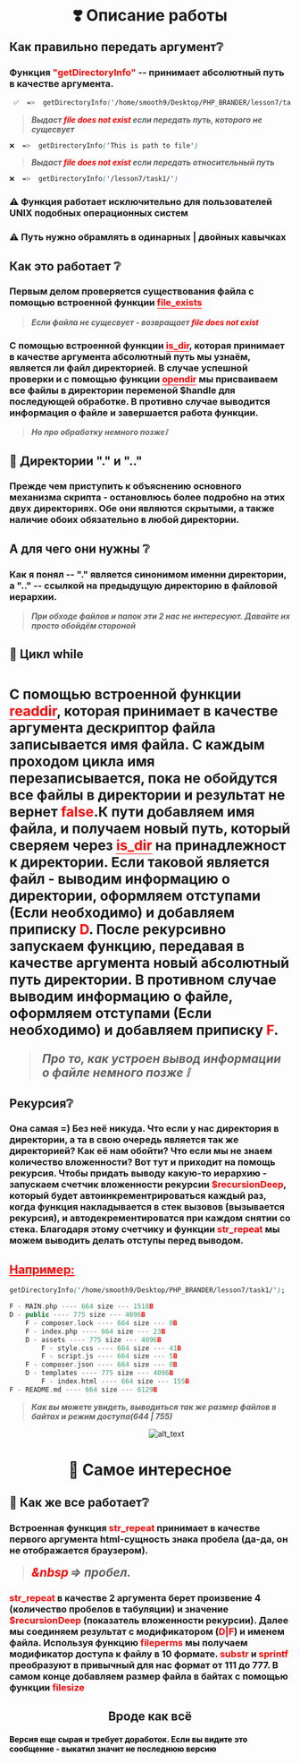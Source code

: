 <h1 style = "text-align : center;margin-bottom : -23px"> ❣️ Описание работы <h1>


**<h2>Как правильно передать аргумент❔</h2>**

### **Функция <span style = "color : red;display : inline">"getDirectoryInfo"</span> -- принимает абсолютный путь в качестве аргумента.**
```css
 ✅  =>  getDirectoryInfo('/home/smooth9/Desktop/PHP_BRANDER/lesson7/task1/')
```
> ***_Выдаст <span style = "color : red">file does not exist</span> если передать путь, которого не сущесвует_***
```css
❌  =>  getDirectoryInfo('This is path to file')
```
> ***_Выдаст <span style = "color : red">file does not exist</span> если передать относительный путь_***
```css
❌  =>  getDirectoryInfo('/lesson7/task1/')
```

### ⚠️ Функция работает исключительно для пользователей UNIX подобных операционных систем 
### ⚠️ Путь нужно обрамлять в одинарных | двойных кавычках

**<h2>Как это работает ❔</h2>**

### Первым делом проверяется существования файла с помощью встроенной функции <span style = "border-bottom : 1px red solid;color : red;margin-bottom : -1 px">file_exists</span> 

> ***Если файла не сущесвует - возвращает <span style = "color : red"> file does not exist </span>***

### C помощью встроенной функции <span style = "border-bottom : 1px red solid;color : red;margin-bottom : -1 px">is_dir</span>, которая принимает в качестве аргумента абсолютный путь мы узнаём, является ли файл директорией. В случае успешной проверки и с помощью функции <span style = "border-bottom : 1px red solid;color : red;margin-bottom : -1 px">opendir</span> мы присваиваем все файлы в директории переменой $handle для последующей обработке. В противно случае выводится информация о файле и завершается работа функции.

> ***Но про обработку немного позже❕***

**<h2>💫 Директории "." и ".."</h2>**

### Прежде чем приступить к объяснению основного механизма скрипта - остановлюсь более подробно на этих двух директориях. Обе они являются скрытыми, а также наличие обоих обязательно в любой директории.

**<h2>А для чего они нужны ❔</h2>**

### Как я понял -- "." является синонимом именни директории, а ".." -- ссылкой на предыдущую директорию в файловой иерархии.

> ***При обходе файлов и папок эти 2 нас не интересуют. Давайте их просто обойдём стороной*** 

**<h2> 🍪 Цикл while <h2>**

### С помощью встроенной функции <span style="border-bottom : 1px red solid;color : red">readdir</span>, которая принимает в качестве аргумента дескриптор файла записывается имя файла. С каждым проходом цикла имя перезаписывается, пока не обойдутся все файлы в директории и результат не вернет <span style="color : red">false</span>.К пути добавляем имя файла, и получаем новый путь, который сверяем через <span style="border-bottom : 1px red solid;color : red">is_dir</span> на принадлежност к директории. Если таковой является файл - выводим информацию о директории, оформляем отступами (Если необходимо) и добавляем приписку <span style="color : red">D</span>. После рекурсивно запускаем функцию, передавая в качестве аргумента новый абсолютный путь директории. В противном случае выводим информацию о файле, оформляем отступами (Если необходимо) и добавляем приписку <span style="color : red">F</span>.

>***Про то, как устроен вывод информации о файле немного позже ❕***

**<h2>Рекурсия❔</h2>**

### Она самая =) Без неё никуда. Что если у нас директория в директории, а та в свою очередь является так же директорией? Как её нам обойти? Что если мы не знаем количество вложенности? Вот тут и приходит на помощь рекурсия. Чтобы придать выводу какую-то иерархию - запускаем счетчик вложенности рекурсии <span style="color : red">$recursionDeep</span>, который будет автоинкрементрироваться каждый раз, когда функция накладывается в стек вызовов (вызывается рекурсия), и автодекрементироватся при каждом снятии со стека. Благодаря этому счетчику и функции <span style="color : red">str_repeat</span> мы можем выводить делать отступы перед выводом. 

**<h2 style="color : red;text-decoration : underline">Например:</h2>** 

```css
getDirectoryInfo('/home/smooth9/Desktop/PHP_BRANDER/lesson7/task1/');
```
```c++
F - MAIN.php ---- 664 size --- 1518B
D - public ---- 775 size --- 4096B
    F - composer.lock ---- 664 size --- 0B
    F - index.php ---- 664 size --- 23B
    D - assets ---- 775 size --- 4096B
        F - style.css ---- 664 size --- 41B
        F - script.js ---- 664 size --- 5B
    F - composer.json ---- 664 size --- 0B
    D - templates ---- 775 size --- 4096B
        F - index.html ---- 664 size --- 155B
F - README.md ---- 664 size --- 6129B
```

>***Как вы можете увидеть, выводиться так же размер файлов в байтах и режим доступа(644 | 755)***

<span style = "margin-left : 250px">![alt_text](https://i159.photobucket.com/albums/t121/sushiyama/2007-05-01-529591.gif "sei")</span>

<h1 style = "text-align : center;margin-bottom : 0px">🥧 Самое интересное </h1>


**<h2>📌 Как же все работает❔</h2>**

### Встроенная функция <span style="color : red">str_repeat</span> принимает в качестве первого аргумента html-сущность знака пробела (да-да, он не отображается браузером). 
> ***<h2 style="color : red;display : inline">&nbsp</h2> <h2 style="display : inline"> => пробел.</h2>***

### <span style="color : red">str_repeat</span> в качестве 2 аргумента берет произвение 4 (количество пробелов в табуляции) и значение <span style="color : red">$recursionDeep</span> (показатель вложенности рекурсии). Далее мы соединяем результат с модификатором (<span style="color : red">D|F</span>) и именем файла. Используя функцию <span style="color : red">fileperms</span> мы получаем модификатор доступа к файлу в 10 формате. <span style="color : red">substr</span> и <span style="color : red">sprintf</span> преобразуют в привычный для нас формат от 111 до 777. В самом конце добавляем размер файла в байтах с помощью функции <span style="color : red">filesize</span>


**<h2 style="text-align : center">Вроде как всё</h2>**

**<h4 style="color:black">Версия еще сырая и требует доработок. Если вы видите это сообщение - выкатил значит не последнюю версию</h4>**